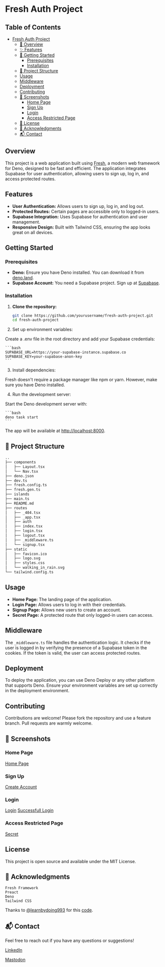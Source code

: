 # Fresh Auth Project

## Table of Contents

- [Fresh Auth Project](#fresh-auth-project)
  - [🚀 Overview](#overview)
  - [✨ Features](#features)
  - [🚀 Getting Started](#getting-started)
    - [Prerequisites](#prerequisites)
    - [Installation](#installation)
  - [📂 Project Structure](#-project-structure)
  - [Usage](#usage)
  - [Middleware](#middleware)
  - [Deployment](#deployment)
  - [Contributing](#contributing)
  - [📸 Screenshots](#-screenshots)
    - [Home Page](#home-page)
    - [Sign Up](#sign-up)
    - [Login](#login)
    - [Access Restricted Page](#access-restricted-page)
  - [📝 License](#license)
  - [🙌 Acknowledgments](#-acknowledgments)
  - [📬 Contact](#-contact)
    
## Overview

This project is a web application built using [Fresh](https://fresh.deno.dev/), a modern web framework for Deno, designed to be fast and efficient. The application integrates Supabase for user authentication, allowing users to sign up, log in, and access protected routes.

## Features

- **User Authentication:** Allows users to sign up, log in, and log out.
- **Protected Routes:** Certain pages are accessible only to logged-in users.
- **Supabase Integration:** Uses Supabase for authentication and user management.
- **Responsive Design:** Built with Tailwind CSS, ensuring the app looks great on all devices.

## Getting Started

### Prerequisites

- **Deno:** Ensure you have Deno installed. You can download it from [deno.land](https://deno.land/).
- **Supabase Account:** You need a Supabase project. Sign up at [Supabase](https://supabase.com/).

### Installation

1. **Clone the repository:**

   ```bash
   git clone https://github.com/yourusername/fresh-auth-project.git
   cd fresh-auth-project
   ```

2. Set up environment variables:

Create a .env file in the root directory and add your Supabase credentials:

    ```bash
    SUPABASE_URL=https://your-supabase-instance.supabase.co
    SUPABASE_KEY=your-supabase-anon-key
    ```

3. Install dependencies:

Fresh doesn't require a package manager like npm or yarn. However, make sure you have Deno installed.

4. Run the development server:

Start the Deno development server with:

    ```bash
    deno task start
    ```

The app will be available at [http://localhost:8000](http://localhost:8000).

## 📂 Project Structure

```bash
..
├── components
│   ├── Layout.tsx
│   └── Nav.tsx
├── deno.json
├── dev.ts
├── fresh.config.ts
├── fresh.gen.ts
├── islands
├── main.ts
├── README.md
├── routes
│   ├── _404.tsx
│   ├── _app.tsx
│   ├── auth
│   ├── index.tsx
│   ├── login.tsx
│   ├── logout.tsx
│   ├── _middleware.ts
│   └── signup.tsx
├── static
│   ├── favicon.ico
│   ├── logo.svg
│   ├── styles.css
│   └── walking_in_rain.svg
└── tailwind.config.ts
```

## Usage

- **Home Page:** The landing page of the application.
- **Login Page:** Allows users to log in with their credentials.
- **Signup Page:** Allows new users to create an account.
- **Secret Page:** A protected route that only logged-in users can access.

## Middleware

The `_middleware.ts` file handles the authentication logic. It checks if the user is logged in by verifying the presence of a Supabase token in the cookies. If the token is valid, the user can access protected routes.

## Deployment

To deploy the application, you can use Deno Deploy or any other platform that supports Deno. Ensure your environment variables are set up correctly in the deployment environment.

## Contributing

Contributions are welcome! Please fork the repository and use a feature branch. Pull requests are warmly welcome.

## 📸 Screenshots
### Home Page
[Home Page](./screenshots/home.png)

### Sign Up
[Create Account](./screenshots/create_account.png)

### Login
[Login](./screenshots/login.png)
[Successfull Login](./screenshots/logged_in_success.png)


### Access Restricted Page
[Secret](./screenshots/secret.png)

## License

This project is open source and available under the MIT License.

## 🙌 Acknowledgments

    Fresh Framework
    Preact
    Deno
    Tailwind CSS

Thanks to [@learnbydoing993](https://github.com/learnbydoing993) for this [code](https://github.com/learnbydoing993/fresh-auth-supabase).   

## 📬 Contact

Feel free to reach out if you have any questions or suggestions!

[LinkedIn](www.linkedin/in/mdumbu) 

[Mastodon](https://mastodon.social/@backyardcoding)
